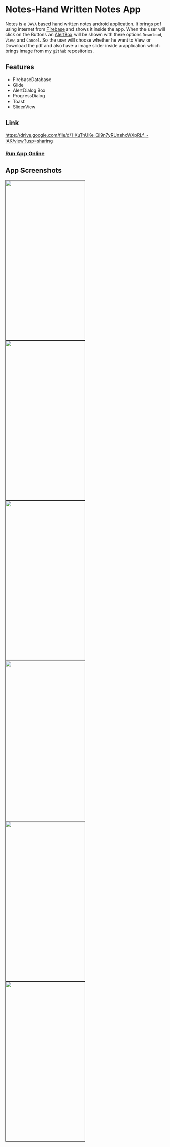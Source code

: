 # Notes-Hand Written Notes App
Notes is a `JAVA` based hand written notes android application. It brings pdf using internet from [Firebase](https://firebase.google.com/ "LCO") and shows it inside the app. When the user will click on the Buttons an [AlertBox](https://www.javatpoint.com/android-alert-dialog-example "LCO") will be shown with there options `Download`, `View`, and `Cancel`. So the user will choose whether he want to View or Download the pdf and also have a image slider inside a application which brings image from my `github` repositories. 

## Features
* FirebaseDatabase
* Glide
* AlertDialog Box
* ProgressDialog 
* Toast
* SliderView

## Link

https://drive.google.com/file/d/1IXuTnUKe_Qi9n7yRUnshxWXpRLf_-lAK/view?usp=sharing

### [Run App Online](https://appetize.io/app/uba0gcufrph2ay6u38r031jwrg?device=pixel4&osVersion=11.0&scale=75&deviceColor=black "LCO")


## App Screenshots

<a href="">
<img src="https://github.com/akayush1108/Notes-HandWrittenNotesApp/blob/master/screenshots/Screenshot_1.png"
align="left"
height="500"
width="250">
<img src="https://github.com/akayush1108/Notes-HandWrittenNotesApp/blob/master/screenshots/Screenshot_2.png"
align="left"
height="500"
width="250">
<img src="https://github.com/akayush1108/Notes-HandWrittenNotesApp/blob/master/screenshots/Screenshot_1639145072.png"
align="left"
height="500"
width="250">
<img src="https://github.com/akayush1108/Notes-HandWrittenNotesApp/blob/master/screenshots/Screenshot_1639146220.png"
align="left"
height="500"
width="250">
<img src="https://github.com/akayush1108/Notes-HandWrittenNotesApp/blob/master/screenshots/Screenshot_1639146340.png"
align="left"
height="500"
width="250">
<img src="https://github.com/akayush1108/Notes-HandWrittenNotesApp/blob/master/screenshots/Screenshot_1639146381.png"
align="left"
height="500"
width="250">
</a>

